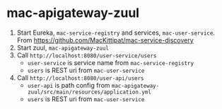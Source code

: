 # mac-apigateway-zuul

1. Start Eureka, `mac-service-registry` and services, `mac-user-service`. From https://github.com/MacKittipat/mac-service-discovery
2. Start zuul, `mac-apigateway-zuul`
3. Call `http://localhost:8080/user-service/users`
    * `user-service` is service name from `mac-service-registry`
    * `users` is REST uri from `mac-user-service`
4. Call `http://localhost:8080/user-api/users`
    * `user-api` is path config from `mac-apigateway-zuul/src/main/resources/application.yml`
    * `users` is REST uri from `mac-user-service`